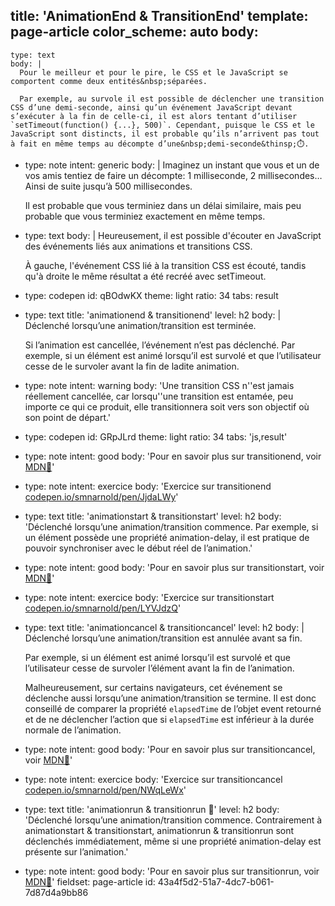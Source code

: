 title: 'AnimationEnd & TransitionEnd'
template: page-article
color_scheme: auto
body:
  -
    type: text
    body: |
      Pour le meilleur et pour le pire, le CSS et le JavaScript se comportent comme deux entités&nbsp;séparées. 
       
      Par exemple, au survole il est possible de déclencher une transition CSS d’une demi-seconde, ainsi qu’un événement JavaScript devant s’exécuter à la fin de celle-ci, il est alors tentant d’utiliser `setTimeout(function() {...}, 500)`. Cependant, puisque le CSS et le JavaScript sont distincts, il est probable qu’ils n’arrivent pas tout à fait en même temps au décompte d’une&nbsp;demi-seconde&thinsp;⏱️.
  -
    type: note
    intent: generic
    body: |
      Imaginez un instant que vous et un de vos amis tentiez de faire un&nbsp;décompte: 
      1 milliseconde,
      2 millisecondes… 
      Ainsi de suite jusqu’à 500&nbsp;millisecondes.
       
      Il est probable que vous terminiez dans un délai similaire, mais peu probable que vous terminiez exactement en même&nbsp;temps.
  -
    type: text
    body: |
      Heureusement, il est possible d'écouter en JavaScript des événements liés aux animations et transitions&nbsp;CSS.
      
      À gauche, l'événement CSS lié à la transition CSS est écouté, tandis qu'à droite le même résultat a été recréé avec&nbsp;setTimeout.
  -
    type: codepen
    id: qBOdwKX
    theme: light
    ratio: 34
    tabs: result
  -
    type: text
    title: 'animationend & transitionend'
    level: h2
    body: |
      Déclenché lorsqu’une animation/transition est&nbsp;terminée. 
      
      Si l’animation est cancellée, l’événement n’est pas déclenché. Par exemple, si un élément est animé lorsqu’il est survolé et que l’utilisateur cesse de le survoler avant la fin de ladite&nbsp;animation.
  -
    type: note
    intent: warning
    body: 'Une transition CSS n''est jamais réellement cancellée, car lorsqu''une transition est entamée, peu importe ce qui ce produit, elle transitionnera soit vers son objectif où son point de&nbsp;départ.'
  -
    type: codepen
    id: GRpJLrd
    theme: light
    ratio: 34
    tabs: 'js,result'
  -
    type: note
    intent: good
    body: 'Pour en savoir plus sur transitionend, voir [MDN🦖](https://developer.mozilla.org/fr/docs/Web/Events/transitionend)'
  -
    type: note
    intent: exercice
    body: 'Exercice sur transitionend [codepen.io/smnarnold/pen/JjdaLWy](https://codepen.io/smnarnold/pen/JjdaLWy)'
  -
    type: text
    title: 'animationstart & transitionstart'
    level: h2
    body: 'Déclenché lorsqu’une animation/transition commence. Par exemple, si un élément possède une propriété animation-delay, il est pratique de pouvoir synchroniser avec le début réel de&nbsp;l’animation.'
  -
    type: note
    intent: good
    body: 'Pour en savoir plus sur transitionstart, voir [MDN🦖](https://developer.mozilla.org/fr/docs/Web/Events/transitionstart)'
  -
    type: note
    intent: exercice
    body: 'Exercice sur transitionstart [codepen.io/smnarnold/pen/LYVJdzQ](https://codepen.io/smnarnold/pen/LYVJdzQ)'
  -
    type: text
    title: 'animationcancel & transitioncancel'
    level: h2
    body: |
      Déclenché lorsqu’une animation/transition est annulée avant sa&nbsp;fin. 
      
      Par exemple, si un élément est animé lorsqu’il est survolé et que l’utilisateur cesse de survoler l’élément avant la fin de&nbsp;l’animation. 
      
      Malheureusement, sur certains navigateurs, cet événement se déclenche aussi lorsqu’une animation/transition se termine. Il est donc conseillé de comparer la propriété `elapsedTime` de l’objet event retourné et de ne déclencher l’action que si `elapsedTime` est inférieur à la durée normale de&nbsp;l’animation.
  -
    type: note
    intent: good
    body: 'Pour en savoir plus sur transitioncancel, voir [MDN🦖](https://developer.mozilla.org/fr/docs/Web/Events/transitioncancel)'
  -
    type: note
    intent: exercice
    body: 'Exercice sur transitioncancel [codepen.io/smnarnold/pen/NWqLeWx](https://codepen.io/smnarnold/pen/NWqLeWx)'
  -
    type: text
    title: 'animationrun & transitionrun 🏃'
    level: h2
    body: 'Déclenché lorsqu’une animation/transition commence. Contrairement à animationstart & transitionstart, animationrun & transitionrun sont déclenchés immédiatement, même si une propriété animation-delay est présente sur&nbsp;l’animation.'
  -
    type: note
    intent: good
    body: 'Pour en savoir plus sur transitionrun, voir [MDN🦖](https://developer.mozilla.org/fr/docs/Web/API/HTMLElement/transitionrun_event)'
fieldset: page-article
id: 43a4f5d2-51a7-4dc7-b061-7d87d4a9bb86
